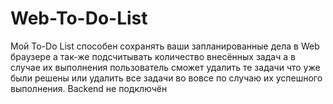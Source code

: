 # Web-To-Do-List
Мой To-Do List способен сохранять ваши запланированные дела в Web браузере а так-же подсчитывать количество внесённых задач а в случае их выполнения пользователь сможет удалить те задачи что уже были решены или удалить все задачи во вовсе по случаю их успешного выполнения. Backend не подключён
